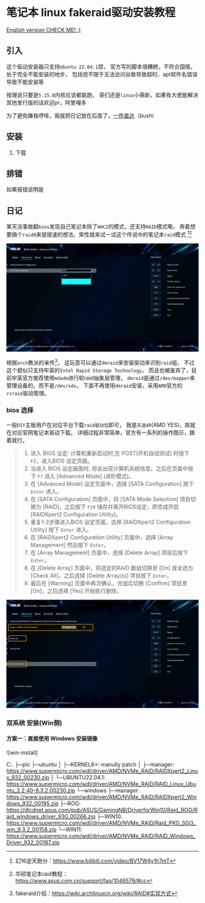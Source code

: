 # 笔记本 linux fakeraid驱动安装教程

[English version CHECK ME! :)](README.en.md)

## 引入

这个驱动安装器只支持`Ubuntu 22.04.1`捏，
官方写的脚本很糟糕，不符合国情，处于完全不能安装的地步，
包括但不限于无法访问谷歌导致超时、apt软件名错误导致不能安装等

按理说只要是`5.15.0`内核应该都能跑，
哥们还是`linux`小萌新，如果有大佬能解决其他发行版的话欢迎pr，阿里嘎多

为了避免嫌我啰嗦，我就把日记放在后面了，[一件直达](#_4)（bushi

## 安装

1. 下载

## 排错

如果报错说明是


## 日记

某天没事做翻`bios`发现自己笔记本除了`AHCI`的模式，还支持`RAID`模式嘞，
奔着想要搞个`raid0`来提提速的想法，索性就来试一试这个传说中的笔记本`raid`模式
[^1][^3]

<!-- ![](https://kmpic.asus.com/images/2021/09/30/f1c03f6d-af06-4366-bb94-685e98528901.png) -->
![asus-bios-sata-mode.png](pic/asus-bios-sata-mode.png)

根据`arch`教派的亲传[^2]，
这玩意可以通过`dmraid`来安装驱动来识别`raid`组，
不过这个貌似只支持牢英的`Intel Rapid Storage Technology`，
而且也被废弃了，目前牢英官方推荐使用`mdadm`进行软raid抽象层管理，
`dmraid`是通过`/dev/mapper`来管理设备的，而不是`/dev/sdx`，
下面不再使用`dmraid`安装，采用`AMD`官方的`rcraid`驱动管理。

### bios 选择

一般`DIY`主板用户在对应平台下载`raid驱动包`即可，
我是`天选4R`(AMD YES)，故就在对应官网笔记本驱动下载。
详细过程非常简单，官方有一系列的操作图示，跟着就行。

> 1. 进入 BIOS 设定: 计算机重新启动时,在 POST\(开机自动测试\) 时按下 `F2`，进入BIOS 设定页面。
> 2. 当进入 BIOS 设定画面时, 将会出现计算机系统信息。之后在页面中按下 `F7` 进入 \[Advanced Mode\] \(进阶模式\)。
> 3. 在 \[Advanced Mode\] 设定页面中，选择 \[SATA Configuration\] 按下 `Enter` 进入。
> 4. 在 \[SATA Configuration\] 页面中，将 \[SATA Mode Selection\] 项目切换为 \[RAID\]，之后按下 `F10` 储存并离开BIOS设定，即完成开启 \[RAIDXpert2 Configuration Utility\]。
> 5. 重复1-2步骤进入BIOS 设定页面，选择 \[RAIDXpert2 Configuration Utility\] 按下 `Enter` 进入。
> 6. 在 \[RAIDXpert2 Configuration Utility\] 页面中，选择 \[Array Management\] 然后按下 `Enter`。
> 7. 在 \[Array Management\] 页面中，选择 \[Delete Array\] 项目后按下 `Enter`。
> 8. 在 \[Delete Array\] 页面中，将选定的RAID 数组切换至 \[On\] 或全选为 \[Check All\]，之后选择 \[Delete Array\(s\)\] 项目按下 `Enter`。
> 9. 最后在 \[Warning\] 页面中再次确认，完成后切换 \[Confirm\] 项目至 \[On\]，之后选择 \[Yes\] 开始执行删除。

<!-- ![](https://kmpic.asus.com/images/2021/09/30/cba55582-2e90-4612-b653-f2b39726e3e6.png) -->
![asus-bios-array.png](pic/asus-bios-array.png)

### 双系统 安装(Win侧)

#### 方案一：直接使用 Windows 安装镜像

![win-install]


[^1]: 幻16逆天跑分：https://www.bilibili.com/video/BV17W4y1h7mT
[^2]: fakeraid介绍：https://wiki.archlinuxcn.org/wiki/RAID#实现方式
[^3]: 华硕笔记本raid教程：https://www.asus.com.cn/support/faq/1046579/#cc
[^4]: 官方Windows rcraid驱动下载：https://dlcdnet.asus.com/pub/ASUS/GamingNB/DriverforWin10/Raid_ROG/Raid_windows_driver_930_00266.zip


C:.
├─pic
├─ubuntu
│  ├─KERNEL6+: manully patch
│  ├─manager: https://www.supermicro.com/wdl/driver/AMD/NVMe_RAID/RAIDXpert2_Linux_932_00230.zip
│  └─UBUNTU22.04.1: https://www.supermicro.com/wdl/driver/AMD/NVMe_RAID/RAID_Linux_Ubuntu_2.2.40-9.3.2.00230.zip
└─windows
    ├─manager: https://www.supermicro.com/wdl/driver/AMD/NVMe_RAID/RAIDXpert2_Windows_932_00195.zip
    ├─ROG: https://dlcdnet.asus.com/pub/ASUS/GamingNB/DriverforWin10/Raid_ROG/Raid_windows_driver_930_00266.zip
    ├─WIN10: https://www.supermicro.com/wdl/driver/AMD/NVMe_RAID/Raid_PKG_S0i3_win_9.3.2_00158.zip
    └─WIN11: https://www.supermicro.com/wdl/driver/AMD/NVMe_RAID/RAID_Windows_Driver_932_00187.zip